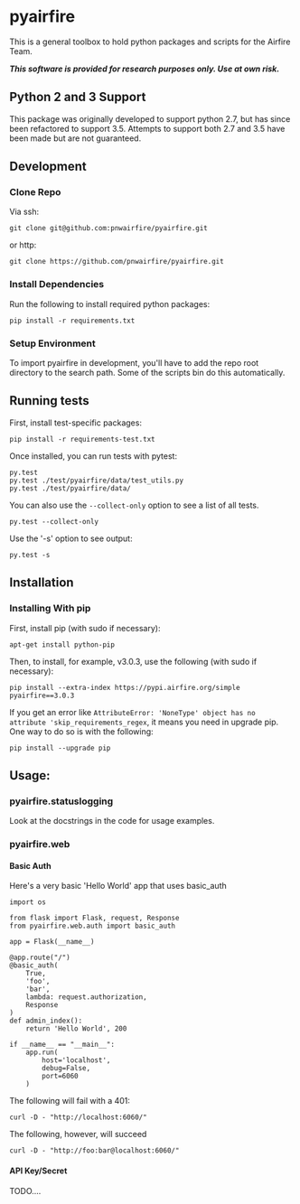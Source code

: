 # pyairfire

This is a general toolbox to hold python packages and scripts for the Airfire
Team.

***This software is provided for research purposes only. Use at own risk.***

## Python 2 and 3 Support

This package was originally developed to support python 2.7, but has since
been refactored to support 3.5. Attempts to support both 2.7 and 3.5 have
been made but are not guaranteed.

## Development

### Clone Repo

Via ssh:

    git clone git@github.com:pnwairfire/pyairfire.git

or http:

    git clone https://github.com/pnwairfire/pyairfire.git

### Install Dependencies

Run the following to install required python packages:

    pip install -r requirements.txt

### Setup Environment

To import pyairfire in development, you'll have to add the repo root directory
to the search path. Some of the scripts bin do this automatically.

## Running tests

First, install test-specific packages:

    pip install -r requirements-test.txt

Once installed, you can run tests with pytest:

    py.test
    py.test ./test/pyairfire/data/test_utils.py
    py.test ./test/pyairfire/data/

You can also use the ```--collect-only``` option to see a list of all tests.

    py.test --collect-only

Use the '-s' option to see output:

    py.test -s

## Installation

### Installing With pip

First, install pip (with sudo if necessary):

    apt-get install python-pip

Then, to install, for example, v3.0.3, use the following (with sudo if
necessary):

    pip install --extra-index https://pypi.airfire.org/simple pyairfire==3.0.3

If you get an error like    ```AttributeError: 'NoneType' object has no attribute 'skip_requirements_regex```, it means you need in upgrade pip.  One way to do so is with the following:

    pip install --upgrade pip

## Usage:

### pyairfire.statuslogging

Look at the docstrings in the code for usage examples.

### pyairfire.web

#### Basic Auth

Here's a very basic 'Hello World' app that uses basic_auth

    import os

    from flask import Flask, request, Response
    from pyairfire.web.auth import basic_auth

    app = Flask(__name__)

    @app.route("/")
    @basic_auth(
        True,
        'foo',
        'bar',
        lambda: request.authorization,
        Response
    )
    def admin_index():
        return 'Hello World', 200

    if __name__ == "__main__":
        app.run(
            host='localhost',
            debug=False,
            port=6060
        )

The following will fail with a 401:

    curl -D - "http://localhost:6060/"

The following, however, will succeed

    curl -D - "http://foo:bar@localhost:6060/"

#### API Key/Secret

TODO....
